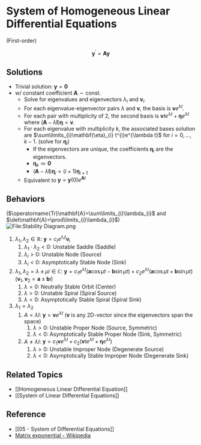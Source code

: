 # System of Homogeneous Linear Differential Equations

(First-order)

$$
\mathbf{y}^{\prime}=\mathbf{A}\mathbf{y}
$$

## Solutions

- Trivial solution: $\mathbf{y}=\mathbf{0}$
- w/ constant coefficient $\mathbf{A}\sim\text{const.}$
	- Solve for eigenvalues and eigenvectors $\lambda_{i}$ and $\mathbf{v}_{i}$.
	- For each eigenvalue-eigenvector pairs $\lambda$ and $\mathbf{v}$, the basis is $\mathbf{v}e^{\lambda t}$.
	- For each pair with multiplicity of $2$, the second basis is $\mathbf{v}te^{\lambda t}+\mathbf{\eta} e^{\lambda t}$ where $(\mathbf{A}-\lambda\mathbf{I})\mathbf{\eta}=\mathbf{v}$.
	- For each eigenvalue with multiplicity $k$, the associated bases solution are $\sum\limits_{i}\mathbf{\eta}_{i} t^{i}e^{\lambda t}$ for $i=0,\dots,k-1$. (solve for $\mathbf{\eta}_{i}$)
		- If the eigenvectors are unique, the coefficients $\mathbf{\eta}_{i}$ are the eigenvectors.
		- $\mathbf{\eta}_{k}\coloneqq\mathbf{0}$
		- $\left(\mathbf{A}-\lambda\mathbf{I}\right)\mathbf{\eta}_{i}=\left(i+1\right)\mathbf{\eta}_{i+1}$
	- Equivalent to $\mathbf{y}=\mathbf{y}(0) e^{\mathbf{A}t}$

## Behaviors

($\operatorname{Tr}\mathbf{A}=\sum\limits_{i}\lambda_{i}$ and $\det\mathbf{A}=\prod\limits_{i}\lambda_{i}$)  
![File:Stability Diagram.png](https://upload.wikimedia.org/wikipedia/commons/3/3b/Stability_Diagram.png)  

1. $\lambda_{1},\lambda_{2}\in\mathbb{R}$: $\mathbf{y}=c_{i}e^{\lambda_{i}t}\mathbf{v}_{i}$  
	1. $\lambda_{1}\cdot\lambda_{2}<0$: Unstable Saddle (Saddle)  
	2. $\lambda_{i}>0$: Unstable Node (Source)  
	3. $\lambda_{i}<0$: Asymptotically Stable Node (Sink)  
2. $\lambda_{1},\lambda_{2}=\lambda\pm\mu i\in\mathbb{C}$: $\mathbf{y}=c_{1}e^{\lambda t}(\mathbf{a}\cos\mu t-\mathbf{b}\sin\mu t)+c_{2}e^{\lambda t}(\mathbf{a}\cos\mu t+\mathbf{b}\sin\mu t)$  
   ($\mathbf{v}_{1},\mathbf{v}_{2}=\mathbf{a}\pm\mathbf{b}i$)  
	1. $\lambda=0$: Neutrally Stable Orbit (Center)  
	2. $\lambda>0$: Unstable Spiral (Spiral Source)  
	3. $\lambda<0$: Asymptotically Stable Spiral (Spiral Sink)  
3. $\lambda_{1}=\lambda_{2}$  
	1. $A=\lambda I$: $\mathbf{y}=\mathbf{v}e^{\lambda t}$ ($\mathbf{v}$ is any 2D-vector since the eigenvectors span the space)  
		1. $\lambda>0$: Unstable Proper Node (Source, Symmetric)  
		2. $\lambda<0$: Asymptotically Stable Proper Node (Sink, Symmetric)  
	2. $A\ne\lambda I$: $\mathbf{y}=c_{1}\mathbf{v}e^{\lambda t}+c_{2}(\mathbf{v}te^{\lambda t}+\mathbf{\eta}e^{\lambda t})$  
		1. $\lambda>0$: Unstable Improper Node (Degenerate Source)  
		2. $\lambda<0$: Asymptotically Stable Improper Node (Degenerate Sink)

## Related Topics

- [[Homogeneous Linear Differential Equation]]
- [[System of Linear Differential Equations]]

## Reference

- [[05 - System of Differential Equations]]
- [Matrix exponential - Wikipedia](https://en.wikipedia.org/wiki/Matrix_exponential)
